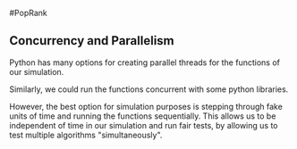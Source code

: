 #PopRank


## Concurrency and Parallelism

Python has many options for creating parallel threads for the functions of our simulation.

Similarly, we could run the functions concurrent with some python libraries.

However, the best option for simulation purposes is stepping through fake units of time and running the functions sequentially. This allows us to be independent of time in our simulation and run fair tests, by allowing us to test multiple algorithms "simultaneously".




